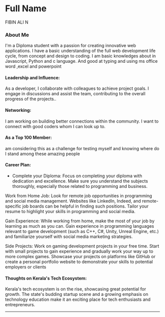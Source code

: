 # Full Name 
FIBIN ALI N
### About Me
I'm a Diploma student with a passion for creating innovative web applications. I have a basic understanding of the full web development life cycle, from concept and design to coding. I am basic knowledges about in Javascript, Python and c language.
And good at typing and using ms office word ,excel and powerpoint

#### Leadership and Influence:

As a developer, I collaborate with colleagues to achieve project goals. I engage in discussions and assist the team, contributing to the overall progress of the projects..

#### Networking:

I am working on building better connections within the community. I want to connect with good coders whom I can look up to.

#### As a Top 100 Member:

 am considering this as a challenge for testing myself and knowing where do I stand among these amazing people

#### Career Plan:

- Complete your Diploma: Focus on completing your diploma with dedication and excellence. Make sure you understand the subjects thoroughly, especially those related to programming and business.

Work from Home Job: Look for remote job opportunities in programming and social media management. Websites like LinkedIn, Indeed, and remote-specific job boards can be helpful in finding such positions. Tailor your resume to highlight your skills in programming and social media.

Gain Experience: While working from home, make the most of your job by learning as much as you can. Gain experience in programming languages relevant to game development (such as C++, C#, Unity, Unreal Engine, etc.) and familiarize yourself with social media marketing strategies.

Side Projects: Work on gaming development projects in your free time. Start with small projects to gain experience and gradually work your way up to more complex games. Showcase your projects on platforms like GitHub or create a personal portfolio website to demonstrate your skills to potential employers or clients


#### Thoughts on Kerala's Tech Ecosystem:

Kerala's tech ecosystem is on the rise, showcasing great potential for growth. The state's budding startup scene and a growing emphasis on technology education make it an exciting place for tech enthusiasts and entrepreneurs.



---

